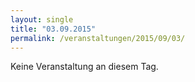 ```yaml
---
layout: single
title: "03.09.2015"
permalink: /veranstaltungen/2015/09/03/
---
```


Keine Veranstaltung an diesem Tag.
